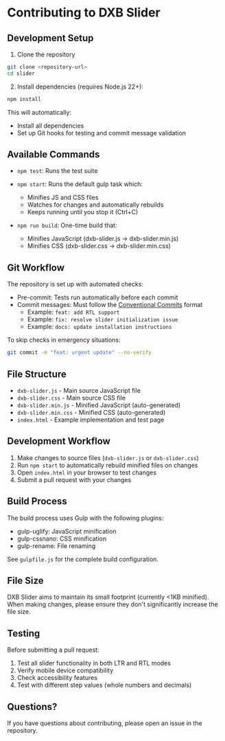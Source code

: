 # Contributing to DXB Slider

## Development Setup

1. Clone the repository
```bash
git clone <repository-url>
cd slider
```

2. Install dependencies (requires Node.js 22+):
```bash
npm install
```
This will automatically:
- Install all dependencies
- Set up Git hooks for testing and commit message validation

## Available Commands

- `npm test`: Runs the test suite
- `npm start`: Runs the default gulp task which:
  - Minifies JS and CSS files
  - Watches for changes and automatically rebuilds
  - Keeps running until you stop it (Ctrl+C)

- `npm run build`: One-time build that:
  - Minifies JavaScript (dxb-slider.js → dxb-slider.min.js)
  - Minifies CSS (dxb-slider.css → dxb-slider.min.css)

## Git Workflow

The repository is set up with automated checks:
- Pre-commit: Tests run automatically before each commit
- Commit messages: Must follow the [Conventional Commits](https://www.conventionalcommits.org/) format
  - Example: `feat: add RTL support`
  - Example: `fix: resolve slider initialization issue`
  - Example: `docs: update installation instructions`

To skip checks in emergency situations:
```bash
git commit -m "feat: urgent update" --no-verify
```

## File Structure

- `dxb-slider.js` - Main source JavaScript file
- `dxb-slider.css` - Main source CSS file
- `dxb-slider.min.js` - Minified JavaScript (auto-generated)
- `dxb-slider.min.css` - Minified CSS (auto-generated)
- `index.html` - Example implementation and test page

## Development Workflow

1. Make changes to source files (`dxb-slider.js` or `dxb-slider.css`)
2. Run `npm start` to automatically rebuild minified files on changes
3. Open `index.html` in your browser to test changes
4. Submit a pull request with your changes

## Build Process

The build process uses Gulp with the following plugins:
- gulp-uglify: JavaScript minification
- gulp-cssnano: CSS minification
- gulp-rename: File renaming

See `gulpfile.js` for the complete build configuration.

## File Size

DXB Slider aims to maintain its small footprint (currently <1KB minified). When making changes, please ensure they don't significantly increase the file size.

## Testing

Before submitting a pull request:
1. Test all slider functionality in both LTR and RTL modes
2. Verify mobile device compatibility
3. Check accessibility features
4. Test with different step values (whole numbers and decimals)

## Questions?

If you have questions about contributing, please open an issue in the repository.
